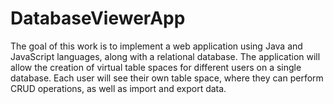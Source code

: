 # DatabaseViewerApp
 The goal of this work is to implement a web application using Java and JavaScript languages, along with a relational database. The application will allow the creation of virtual table spaces for different users on a single database. Each user will see their own table space, where they can perform CRUD operations, as well as import and export data.
